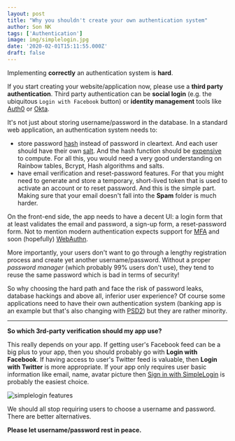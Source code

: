 ```yaml
---
layout: post
title: "Why you shouldn't create your own authentication system"
author: Son NK
tags: ['Authentication']
image: img/simplelogin.jpg
date: '2020-02-01T15:11:55.000Z'
draft: false
---
```


Implementing **correctly** an authentication system is **hard**.

If you start creating your website/application now, please use a **third party authentication**. Third party authentication can be **social login** (e.g. the ubiquitous `Login with Facebook` button) or **identity management** tools like [Auth0](https://auth0.com) or [Okta](https://www.okta.com).

It's not just about storing username/password in the database. In a standard web application, an authentication system needs to:

- store password [hash](https://en.wikipedia.org/wiki/Cryptographic_hash_function#Password_verification) instead of password in cleartext. And each user should have their own [salt](<https://en.wikipedia.org/wiki/Salt_(cryptography)>). And the hash function should be [expensive](https://codahale.com/how-to-safely-store-a-password/) to compute. For all this, you would need a very good understanding on Rainbow tables, Bcrypt, Hash algorithms and salts.
- have email verification and reset-password features. For that you might need to generate and store a temporary, short-lived token that is used to activate an account or to reset password. And this is the simple part. Making sure that your email doesn't fall into the **Spam** folder is much harder.

On the front-end side, the app needs to have a decent UI: a login form that at least validates the email and password, a sign-up form, a reset-password form. Not to mention modern authentication expects support for [MFA](https://en.wikipedia.org/wiki/Multi-factor_authentication) and soon (hopefully) [WebAuthn](https://en.wikipedia.org/wiki/WebAuthn).

More importantly, your users don't want to go through a lengthy registration process and create yet another username/password. Without a proper _password manager_ (which probably 99% users don't use), they tend to reuse the same password which is bad in terms of security!

So why choosing the hard path and face the risk of password leaks, database hackings and above all, inferior user experience? Of course some applications need to have their own authentication system (banking app is an example but that's also changing with [PSD2](https://en.wikipedia.org/wiki/Payment_Services_Directive)) but they are rather minority.

---

**So which 3rd-party verification should my app use?**

This really depends on your app. If getting user's Facebook feed can be a big plus to your app, then you should probably go with **Login with Facebook**. If having access to user's Twitter feed is valuable, then **Login with Twitter** is more appropriate. If your app only requires user basic information like email, name, avatar picture then [Sign in with SimpleLogin](/developer) is probably the easiest choice.

![simplelogin features](https://betalist.imgix.net/attachment/123868/image/62cd358517e10af5c02d2da44f6e22c8.png?ixlib=rb-1.2.2&h=300&fit=clip&auto=format&dpr=2)

We should all stop requiring users to choose a username and password. There are better alternatives.

**Please let username/password rest in peace.**
